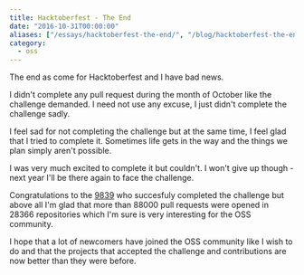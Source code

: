 ```yaml
---
title: Hacktoberfest - The End
date: "2016-10-31T00:00:00"
aliases: ["/essays/hacktoberfest-the-end/", "/blog/hacktoberfest-the-end/"]
category:
  - oss
---
```

The end as come for Hacktoberfest and I have bad news.

I didn't complete any pull request during the month of October like the challenge demanded. I need not use any excuse, I just didn't complete the challenge sadly.

I feel sad for not completing the challenge but at the same time, I feel glad that I tried to complete it. Sometimes life gets in the way and the things we plan simply aren't possible.

I was very much excited to complete it but couldn't. I won't give up though - next year I'll be there again to face the challenge.

Congratulations to the [9839](https://hacktoberfest.digitalocean.com/) who succesfuly completed the challenge but above all I'm glad that more than 88000 pull requests were opened in 28366 repositories which I'm sure is very interesting for the OSS community.

I hope that a lot of newcomers have joined the OSS community like I wish to do and that the projects that accepted the challenge and contributions are now better than they were before.
